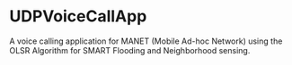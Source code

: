 # UDPVoiceCallApp
A voice calling application for MANET (Mobile Ad-hoc Network) using the OLSR Algorithm for SMART Flooding and Neighborhood sensing.
